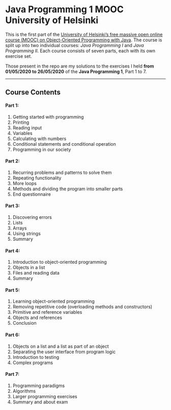 # Java Programming 1 MOOC University of Helsinki
 
This is the first part of the [University of Helsinki’s free massive open online course (MOOC) on Object-Oriented Programming with Java](https://java-programming.mooc.fi/).
The course is split up into two individual courses: *Java Programming I* and *Java Programming II*. Each course consists of seven parts, each with its own exercise set.

Those present in the repo are my solutions to the exercises I held **from 01/05/2020 to 26/05/2020** of the **Java Programming 1**, Part 1 to 7.

-------------------------------------------------------------------
## Course Contents ##

#### Part 1: #
 1. Getting started with programming
 2. Printing
 3. Reading input
 4. Variables
 5. Calculating with numbers
 6. Conditional statements and conditional operation
 7. Programming in our society
 
#### Part 2:
 1. Recurring problems and patterns to solve them
 2. Repeating functionality
 3. More loops
 4. Methods and dividing the program into smaller parts
 5. End questionnaire
 
#### Part 3:
 1. Discovering errors
 2. Lists
 3. Arrays
 4. Using strings
 5. Summary
 
#### Part 4:
 1. Introduction to object-oriented programming
 2. Objects in a list
 3. Files and reading data
 4. Summary 
 
#### Part 5:
 1. Learning object-oriented programming
 2. Removing repetitive code (overloading methods and constructors)
 3. Primitive and reference variables
 4. Objects and references
 5. Conclusion
 
#### Part 6:
 1. Objects on a list and a list as part of an object
 2. Separating the user interface from program logic
 3. Introduction to testing
 4. Complex programs
 
#### Part 7:
 1. Programming paradigms
 2. Algorithms
 3. Larger programming exercises
 4. Summary and about exam
